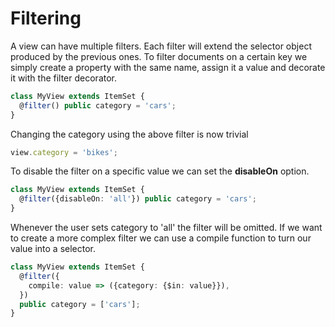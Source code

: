 # Filtering

A view can have multiple filters. Each filter will extend the selector object produced by the previous ones. To filter documents on a certain key we simply create a property with the same name, assign it a value and decorate it with the filter decorator.

```typescript
class MyView extends ItemSet {
  @filter() public category = 'cars';
}
```

Changing the category using the above filter is now trivial

```typescript
view.category = 'bikes';
```

To disable the filter on a specific value we can set the **disableOn** option.

```typescript
class MyView extends ItemSet {
  @filter({disableOn: 'all'}) public category = 'cars';
}
```

Whenever the user sets category to 'all' the filter will be omitted. If we want to create a more complex filter we can use a compile function to turn our value into a selector.

```typescript
class MyView extends ItemSet {
  @filter({
    compile: value => ({category: {$in: value}}),
  })
  public category = ['cars'];
}
```

